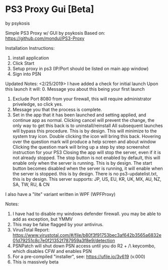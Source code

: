 # PS3 Proxy Gui [Beta]
by psykosis

Simple PS3 Proxy w/ GUI by psykosis
Based on:  https://github.com/mondul/PS3-Proxy


Installation Instructions:
1.  install application
2.  Click Start
3.  Setup proxy in ps3 (IP/Port should be listed on main app window)
4.  Sign into PSN

Updated Notes: <2/25/2019>
I have added a check for initial launch
Upon this launch it will:
0. Message you about this being your first launch
1. Exclude Port 8080 from your firewall, this will require administrator priveledge, so click yes.
2. Message you that the process is complete.  
3. Set in the app that it has been launched and setting applied, and continue app as normal.
Clicking cancel will prevent the change, the only way to get this back is to uninstall/reinstall
All subsequent launches will bypass this procedure. This is by design.
This will minimize to the system tray icon.  Double clicking the icon will bring this back.
Hovering over the question mark will produce a help screen and about window
Clicking the question mark will bring up a step by step screenshot instruction for your PS3
Closing the app will stop the server, even if it is not already stopped.
The stop button is not enabled by default, this will enable only when the server is running.  This is by design.
The start button becomes disabled when the server is running, it will enable when the server is stopped.  this is by design.
There is no ps3-updatelist.txt, this is by design.
This server supports: JP, US, EU, KR, UK, MX, AU, NZ, SA, TW, RU, & CN


I also have a "lite" variant written in WPF (WPFProxy)


Notes:
1.  I have had to disable my windows defender firewall.  you may be able to add as exception, but YMMV
2.  This may be false flagged by your antivirus.  
3.  VirusTotal Report: https://www.virustotal.com/#/file/b80f3f91753bec3af642b3565a6832e01d79251c8c7e0f21352f787959a3f8e9/detection
4.  PSNPatch will shut down PSN access until you do R2 + /\ keycombo, which disables CFW and enables PSN
5.  For a pre-compiled "installer", see:  https://ufile.io/3v619 (v.000)
6.  This is massively beta
